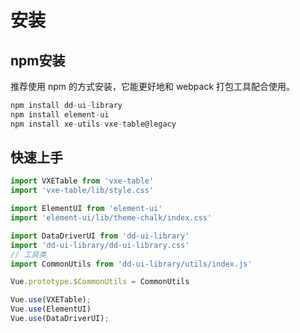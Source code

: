 # 安装

## npm安装

推荐使用 npm 的方式安装，它能更好地和 webpack 打包工具配合使用。

```javascript
npm install dd-ui-library
npm install element-ui
npm install xe-utils vxe-table@legacy
```
## 快速上手
```javascript
import VXETable from 'vxe-table'
import 'vxe-table/lib/style.css'

import ElementUI from 'element-ui'
import 'element-ui/lib/theme-chalk/index.css'

import DataDriverUI from 'dd-ui-library'
import 'dd-ui-library/dd-ui-library.css'
// 工具类
import CommonUtils from 'dd-ui-library/utils/index.js'

Vue.prototype.$CommonUtils = CommonUtils

Vue.use(VXETable);
Vue.use(ElementUI)
Vue.use(DataDriverUI);
```
